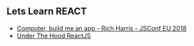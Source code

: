 ## Lets Learn REACT

* [Computer, build me an app - Rich Harris - JSConf EU 2018](https://youtu.be/qqt6YxAZoOc?si=fZA57fdYQZrcsCru)
* [Under The Hood ReactJS](https://bogdan-lyashenko.github.io/Under-the-hood-ReactJS/)
